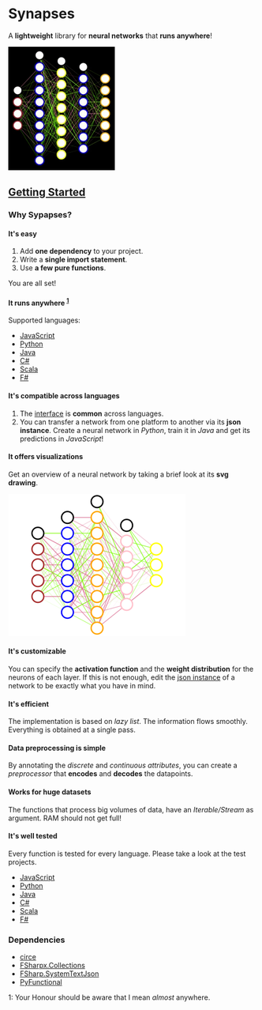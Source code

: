 # Synapses

A **lightweight** library for **neural networks** that **runs anywhere**!

![Network Video](https://github.com/mrdimosthenis/Synapses/blob/master/network-video.gif?raw=true)

## [Getting Started](https://mrdimosthenis.github.io/Synapses)

### Why Sypapses?

#### It's easy

1. Add **one dependency** to your project.
2. Write a **single import statement**.
3. Use **a few pure functions**.

You are all set!

#### It runs anywhere <sup>[1](#myfootnote1)</sup>

Supported languages:

* [JavaScript](https://mrdimosthenis.github.io/Synapses/?javascript)
* [Python](https://mrdimosthenis.github.io/Synapses/?python)
* [Java](https://mrdimosthenis.github.io/Synapses/?java)
* [C#](https://mrdimosthenis.github.io/Synapses/?csharp)
* [Scala](https://mrdimosthenis.github.io/Synapses/?scala)
* [F#](https://mrdimosthenis.github.io/Synapses/?fsharp)

#### It's compatible across languages

1. The [interface](https://github.com/mrdimosthenis/Synapses/blob/master/interface.md) is **common** across languages.
2. You can transfer a network from one platform to another via its **json instance**.
Create a neural network in *Python*, train it in *Java* and get its predictions in *JavaScript*!

#### It offers visualizations

Get an overview of a neural network by taking a brief look at its **svg drawing**.

![Network Drawing](https://github.com/mrdimosthenis/Synapses/blob/master/network-drawing.png?raw=true)

#### It's customizable

You can specify the **activation function** and the **weight distribution** for the neurons of each layer.
If this is not enough, edit the [json instance](https://raw.githubusercontent.com/mrdimosthenis/Synapses/master/network.json) of a network to be exactly what you have in mind.

#### It's efficient

The implementation is based on *lazy list*.
The information flows smoothly.
Everything is obtained at a single pass.

#### Data preprocessing is simple

By annotating the *discrete* and *continuous attributes*,
you can create a *preprocessor* that **encodes** and **decodes** the datapoints.

#### Works for huge datasets

The functions that process big volumes of data, have an *Iterable/Stream* as argument.
RAM should not get full!

#### It's well tested

Every function is tested for every language.
Please take a look at the test projects.

* [JavaScript](https://github.com/mrdimosthenis/Synapses/tree/master/test-projects/remote-deps/JavaScriptTest/test)
* [Python](https://github.com/mrdimosthenis/Synapses/tree/master/test-projects/remote-deps/PythonTest/test)
* [Java](https://github.com/mrdimosthenis/Synapses/tree/master/test-projects/remote-deps/JavaTest/src/test/java)
* [C#](https://github.com/mrdimosthenis/Synapses/tree/master/test-projects/remote-deps/CSharpTest)
* [Scala](https://github.com/mrdimosthenis/Synapses/tree/master/test-projects/remote-deps/ScalaTest/src/test/scala)
* [F#](https://github.com/mrdimosthenis/Synapses/tree/master/test-projects/remote-deps/FSharpTest)

### Dependencies

* [circe](https://github.com/circe/circe)
* [FSharpx.Collections](https://github.com/fsprojects/FSharpx.Collections)
* [FSharp.SystemTextJson](https://github.com/Tarmil/FSharp.SystemTextJson)
* [PyFunctional](https://github.com/EntilZha/PyFunctional)

<a name="myfootnote1">1</a>: Your Honour should be aware that I mean *almost* anywhere.
